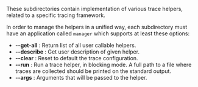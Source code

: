These subdirectories contain implementation of various trace helpers, related to a specific tracing framework.

In order to manage the helpers in a unified way, each subdirectory must have an application called `manager` which supports at least these options:
 - **--get-all** : Return list of all user callable helpers.
 - **--describe** : Get user description of given helper.
 - **--clear** : Reset to default the trace configuration.
 - **--run** : Run a trace helper, in blocking mode. A full path to a file where traces are collected should be printed on the standard output.
 - **--args** : Arguments that will be passed to the helper.

